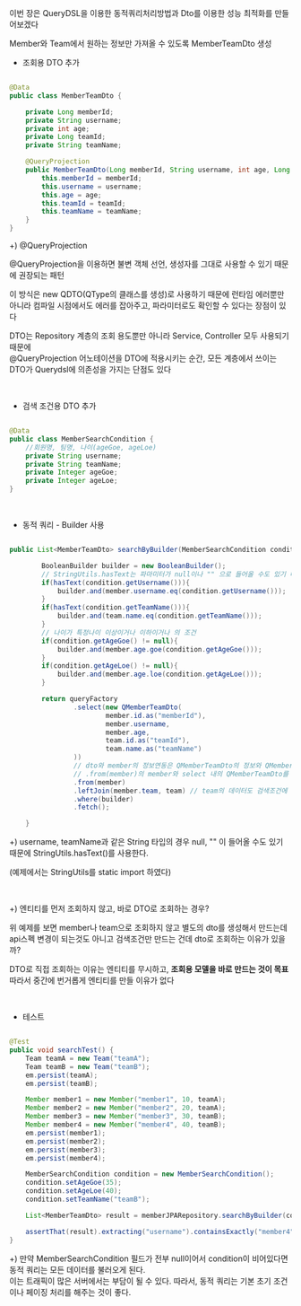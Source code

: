 이번 장은 QueryDSL을 이용한 동적쿼리처리방법과 Dto를 이용한 성능 최적화를 만들어보겠다

Member와 Team에서 원하는 정보만 가져올 수 있도록 MemberTeamDto 생성


* 조회용 DTO 추가

```java

@Data
public class MemberTeamDto {

    private Long memberId;
    private String username;
    private int age;
    private Long teamId;
    private String teamName;

    @QueryProjection
    public MemberTeamDto(Long memberId, String username, int age, Long teamId, String teamName) {
        this.memberId = memberId;
        this.username = username;
        this.age = age;
        this.teamId = teamId;
        this.teamName = teamName;
    }
}

```

+) @QueryProjection

@QueryProjection을 이용하면 불변 객체 선언, 생성자를 그대로 사용할 수 있기 때문에 권장되는 패턴

이 방식은 new QDTO(QType의 클래스를 생성)로 사용하기 때문에 런타임 에러뿐만 <br/>
아니라 컴파일 시점에서도 에러를 잡아주고, 파라미터로도 확인할 수 있다는 장점이 있다

DTO는 Repository 계층의 조회 용도뿐만 아니라 Service, Controller 모두 사용되기 때문에 <br/>
@QueryProjection 어노테이션을 DTO에 적용시키는 순간, 모든 계층에서 쓰이는 DTO가 Querydsl에 의존성을 가지는 단점도 있다

<br/>

* 검색 조건용 DTO 추가

```java

@Data
public class MemberSearchCondition {
    //회원명, 팀명, 나이(ageGoe, ageLoe)
    private String username;
    private String teamName;
    private Integer ageGoe;
    private Integer ageLoe;
}

```

<br/>

* 동적 쿼리 - Builder 사용

```java

public List<MemberTeamDto> searchByBuilder(MemberSearchCondition condition){

        BooleanBuilder builder = new BooleanBuilder();
        // StringUtils.hasText는 파마미터가 null이나 "" 으로 들어올 수도 있기 때문에 사용
        if(hasText(condition.getUsername())){
            builder.and(member.username.eq(condition.getUsername()));
        }
        if(hasText(condition.getTeamName())){
            builder.and(team.name.eq(condition.getTeamName()));
        }
        // 나이가 특정나이 이상이거나 이하이거나 의 조건
        if(condition.getAgeGoe() != null){
            builder.and(member.age.goe(condition.getAgeGoe()));
        }
        if(condition.getAgeLoe() != null){
            builder.and(member.age.loe(condition.getAgeLoe()));
        }

        return queryFactory
                .select(new QMemberTeamDto(
                        member.id.as("memberId"),
                        member.username,
                        member.age,
                        team.id.as("teamId"),
                        team.name.as("teamName")
                ))
                // dto와 member의 정보연동은 QMemberTeamDto의 정보와 QMember의 정보를 자동으로 조회하기에
                // .from(member)의 member와 select 내의 QMemberTeamDto를 자동으로 매핑해준다
                .from(member) 
                .leftJoin(member.team, team) // team의 데이터도 검색조건에 있기에 조인
                .where(builder)
                .fetch();

    }

```

+) username, teamName과 같은 String 타입의 경우 null, "" 이 들어올 수도 있기 때문에 StringUtils.hasText()를 사용한다.

(예제에서는 StringUtils를 static import 하였다)

<br/>

+) 엔티티를 먼저 조회하지 않고, 바로 DTO로 조회하는 경우?

위 예제를 보면 member나 team으로 조회하지 않고 별도의 dto를 생성해서 만드는데 <br/>
api스펙 변경이 되는것도 아니고 검색조건만 만드는 건데 dto로 조회하는 이유가 있을까?

DTO로 직접 조회하는 이유는 엔티티를 무시하고, **조회용 모델을 바로 만드는 것이 목표**
따라서 중간에 번거롭게 엔티티를 만들 이유가 없다


<br/>

* 테스트

```java

@Test
public void searchTest() {
    Team teamA = new Team("teamA");
    Team teamB = new Team("teamB");
    em.persist(teamA);
    em.persist(teamB);

    Member member1 = new Member("member1", 10, teamA);
    Member member2 = new Member("member2", 20, teamA);
    Member member3 = new Member("member3", 30, teamB);
    Member member4 = new Member("member4", 40, teamB);
    em.persist(member1);
    em.persist(member2);
    em.persist(member3);
    em.persist(member4);

    MemberSearchCondition condition = new MemberSearchCondition();
    condition.setAgeGoe(35);
    condition.setAgeLoe(40);
    condition.setTeamName("teamB");

    List<MemberTeamDto> result = memberJPARepository.searchByBuilder(condition);

    assertThat(result).extracting("username").containsExactly("member4");
}

```

+) 만약 MemberSearchCondition 필드가 전부 null이어서 condition이 비어있다면 동적 쿼리는 모든 데이터를 불러오게 된다. <br/>
이는 트래픽이 많은 서버에서는 부담이 될 수 있다. 따라서, 동적 쿼리는 기본 초기 조건이나 페이징 처리를 해주는 것이 좋다.  
